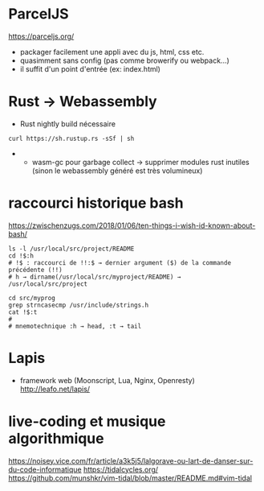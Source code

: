 # ParcelJS
https://parceljs.org/
* packager facilement une appli avec du js, html, css etc.
* quasimment sans config (pas comme browerify ou webpack...)
* il suffit d'un point d'entrée (ex: index.html)

# Rust -> Webassembly
* Rust nightly build nécessaire
```
curl https://sh.rustup.rs -sSf | sh
```
* + wasm-gc pour garbage collect 
→ supprimer modules rust inutiles (sinon le webassembly généré est très volumineux)

# raccourci historique bash
https://zwischenzugs.com/2018/01/06/ten-things-i-wish-id-known-about-bash/
```
ls -l /usr/local/src/project/README
cd !$:h
# !$ : raccourci de !!:$ → dernier argument ($) de la commande précédente (!!)
# h → dirname(/usr/local/src/myproject/README) → /usr/local/src/project

cd src/myprog
grep strncasecmp /usr/include/strings.h
cat !$:t
#
# mnemotechnique :h → head, :t → tail
```

# Lapis 
* framework web (Moonscript, Lua, Nginx, Openresty)
http://leafo.net/lapis/

# live-coding et musique algorithmique
https://noisey.vice.com/fr/article/a3k5j5/lalgorave-ou-lart-de-danser-sur-du-code-informatique
https://tidalcycles.org/
https://github.com/munshkr/vim-tidal/blob/master/README.md#vim-tidal
